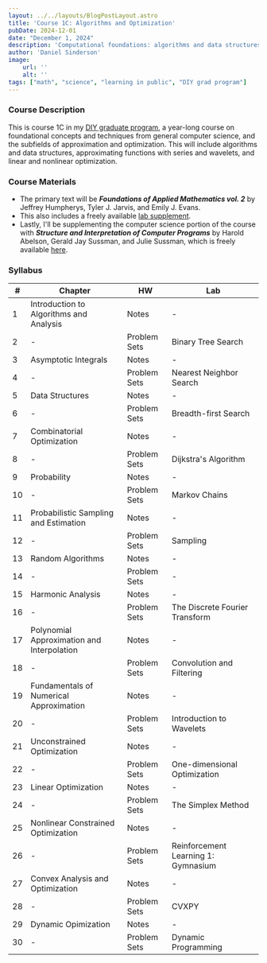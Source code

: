 ```yaml
---
layout: ../../layouts/BlogPostLayout.astro
title: 'Course 1C: Algorithms and Optimization'
pubDate: 2024-12-01
date: "December 1, 2024"
description: 'Computational foundations: algorithms and data structures, and techniques for approximation and optimization problems'
author: 'Daniel Sinderson'
image:
    url: ''
    alt: ''
tags: ["math", "science", "learning in public", "DIY grad program"]
---
```

### Course Description
This is course 1C in my [DIY graduate program](/posts/DIYphd-1), a year-long course on foundational concepts and techniques from general computer science, and the subfields of approximation and optimization.
This will include algorithms and data structures, approximating functions with series and wavelets, and linear and nonlinear optimization.

### Course Materials
- The primary text will be ***Foundations of Applied Mathematics vol. 2*** by Jeffrey Humpherys, Tyler J. Jarvis, and Emily J. Evans. 
- This also includes a freely available [lab supplement](/public/FAM_lab_supplement_Volume2.pdf).
- Lastly, I'll be supplementing the computer science portion of the course with ***Structure and Interpretation of Computer Programs*** by Harold Abelson, Gerald Jay Sussman, and Julie Sussman, which is freely available [here](https://web.mit.edu/6.001/6.037/sicp.pdf). 


### Syllabus
| # | Chapter                                    | HW  | Lab                                 |
| ---- | ------------------------------------------ | --------- | ----------------------------------- |
| 1    | Introduction to Algorithms and Analysis    | Notes     | -                                   |
| 2    | -                                          | Problem Sets | Binary Tree Search                  |
| 3    | Asymptotic Integrals                       | Notes     | -                                   |
| 4    | -                                          | Problem Sets | Nearest Neighbor Search             |
| 5    | Data Structures                            | Notes     | -                                   |
| 6    | -                                          | Problem Sets | Breadth-first Search                |
| 7    | Combinatorial Optimization                 | Notes     | -                                   |
| 8    | -                                          | Problem Sets | Dijkstra's Algorithm                |
| 9    | Probability                                | Notes     | -                                   |
| 10   | -                                          | Problem Sets | Markov Chains                       |
| 11   | Probabilistic Sampling and Estimation      | Notes     | -                                   |
| 12   | -                                          | Problem Sets | Sampling                            |
| 13   | Random Algorithms                          | Notes     | -                                   |
| 14   | -                                          | Problem Sets | -                                   |
| 15   | Harmonic Analysis                          | Notes     | -                                   |
| 16   | -                                          | Problem Sets | The Discrete Fourier Transform      |
| 17   | Polynomial Approximation and Interpolation | Notes     | -                                   |
| 18   | -                                          | Problem Sets | Convolution and Filtering           |
| 19   | Fundamentals of Numerical Approximation    | Notes     | -                                   |
| 20   | -                                          | Problem Sets | Introduction to Wavelets            |
| 21   | Unconstrained Optimization                 | Notes     | -                                   |
| 22   | -                                          | Problem Sets | One-dimensional Optimization        |
| 23   | Linear Optimization                        | Notes     | -                                   |
| 24   | -                                          | Problem Sets | The Simplex Method                  |
| 25   | Nonlinear Constrained Optimization         | Notes     | -                                   |
| 26   | -                                          | Problem Sets | Reinforcement Learning 1: Gymnasium |
| 27   | Convex Analysis and Optimization           | Notes     | -                                   |
| 28   | -                                          | Problem Sets | CVXPY                               |
| 29   | Dynamic Opimization                        | Notes     | -                                   |
| 30   | -                                          | Problem Sets | Dynamic Programming                 |
